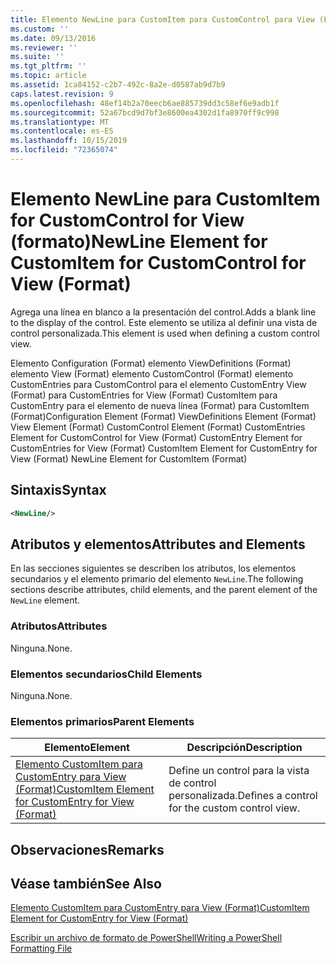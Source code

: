 ```yaml
---
title: Elemento NewLine para CustomItem para CustomControl para View (Format) | Microsoft Docs
ms.custom: ''
ms.date: 09/13/2016
ms.reviewer: ''
ms.suite: ''
ms.tgt_pltfrm: ''
ms.topic: article
ms.assetid: 1ca84152-c2b7-492c-8a2e-d0587ab9d7b9
caps.latest.revision: 9
ms.openlocfilehash: 48ef14b2a70eecb6ae885739dd3c58ef6e9adb1f
ms.sourcegitcommit: 52a67bcd9d7bf3e8600ea4302d1fa8970ff9c998
ms.translationtype: MT
ms.contentlocale: es-ES
ms.lasthandoff: 10/15/2019
ms.locfileid: "72365074"
---
```

# <a name="newline-element-for-customitem-for-customcontrol-for-view-format"></a><span data-ttu-id="b3c14-102">Elemento NewLine para CustomItem for CustomControl for View (formato)</span><span class="sxs-lookup"><span data-stu-id="b3c14-102">NewLine Element for CustomItem for CustomControl for View (Format)</span></span>

<span data-ttu-id="b3c14-103">Agrega una línea en blanco a la presentación del control.</span><span class="sxs-lookup"><span data-stu-id="b3c14-103">Adds a blank line to the display of the control.</span></span> <span data-ttu-id="b3c14-104">Este elemento se utiliza al definir una vista de control personalizada.</span><span class="sxs-lookup"><span data-stu-id="b3c14-104">This element is used when defining a custom control view.</span></span>

<span data-ttu-id="b3c14-105">Elemento Configuration (Format) elemento ViewDefinitions (Format) elemento View (Format) elemento CustomControl (Format) elemento CustomEntries para CustomControl para el elemento CustomEntry View (Format) para CustomEntries for View (Format) CustomItem para CustomEntry para el elemento de nueva línea (Format) para CustomItem (Format)</span><span class="sxs-lookup"><span data-stu-id="b3c14-105">Configuration Element (Format) ViewDefinitions Element (Format) View Element (Format) CustomControl Element (Format) CustomEntries Element for CustomControl for View (Format) CustomEntry Element for CustomEntries for View (Format) CustomItem Element for CustomEntry for View (Format) NewLine Element for CustomItem (Format)</span></span>

## <a name="syntax"></a><span data-ttu-id="b3c14-106">Sintaxis</span><span class="sxs-lookup"><span data-stu-id="b3c14-106">Syntax</span></span>

```xml
<NewLine/>
```

## <a name="attributes-and-elements"></a><span data-ttu-id="b3c14-107">Atributos y elementos</span><span class="sxs-lookup"><span data-stu-id="b3c14-107">Attributes and Elements</span></span>

<span data-ttu-id="b3c14-108">En las secciones siguientes se describen los atributos, los elementos secundarios y el elemento primario del elemento `NewLine`.</span><span class="sxs-lookup"><span data-stu-id="b3c14-108">The following sections describe attributes, child elements, and the parent element of the `NewLine` element.</span></span>

### <a name="attributes"></a><span data-ttu-id="b3c14-109">Atributos</span><span class="sxs-lookup"><span data-stu-id="b3c14-109">Attributes</span></span>

<span data-ttu-id="b3c14-110">Ninguna.</span><span class="sxs-lookup"><span data-stu-id="b3c14-110">None.</span></span>

### <a name="child-elements"></a><span data-ttu-id="b3c14-111">Elementos secundarios</span><span class="sxs-lookup"><span data-stu-id="b3c14-111">Child Elements</span></span>

<span data-ttu-id="b3c14-112">Ninguna.</span><span class="sxs-lookup"><span data-stu-id="b3c14-112">None.</span></span>

### <a name="parent-elements"></a><span data-ttu-id="b3c14-113">Elementos primarios</span><span class="sxs-lookup"><span data-stu-id="b3c14-113">Parent Elements</span></span>

|<span data-ttu-id="b3c14-114">Elemento</span><span class="sxs-lookup"><span data-stu-id="b3c14-114">Element</span></span>|<span data-ttu-id="b3c14-115">Descripción</span><span class="sxs-lookup"><span data-stu-id="b3c14-115">Description</span></span>|
|-------------|-----------------|
|[<span data-ttu-id="b3c14-116">Elemento CustomItem para CustomEntry para View (Format)</span><span class="sxs-lookup"><span data-stu-id="b3c14-116">CustomItem Element for CustomEntry for View (Format)</span></span>](./customitem-element-for-customentry-for-customcontrol-for-view-format.md)|<span data-ttu-id="b3c14-117">Define un control para la vista de control personalizada.</span><span class="sxs-lookup"><span data-stu-id="b3c14-117">Defines a control for the custom control view.</span></span>|

## <a name="remarks"></a><span data-ttu-id="b3c14-118">Observaciones</span><span class="sxs-lookup"><span data-stu-id="b3c14-118">Remarks</span></span>

## <a name="see-also"></a><span data-ttu-id="b3c14-119">Véase también</span><span class="sxs-lookup"><span data-stu-id="b3c14-119">See Also</span></span>

[<span data-ttu-id="b3c14-120">Elemento CustomItem para CustomEntry para View (Format)</span><span class="sxs-lookup"><span data-stu-id="b3c14-120">CustomItem Element for CustomEntry for View (Format)</span></span>](./customitem-element-for-customentry-for-customcontrol-for-view-format.md)

[<span data-ttu-id="b3c14-121">Escribir un archivo de formato de PowerShell</span><span class="sxs-lookup"><span data-stu-id="b3c14-121">Writing a PowerShell Formatting File</span></span>](./writing-a-powershell-formatting-file.md)
